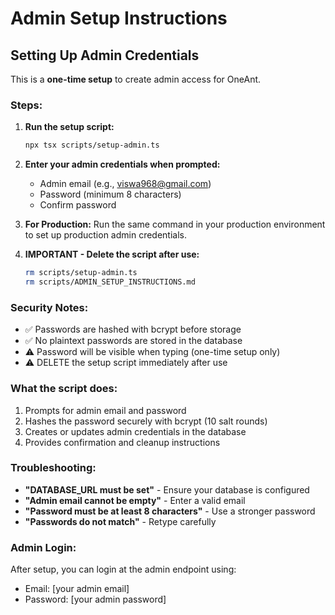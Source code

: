 # Admin Setup Instructions

## Setting Up Admin Credentials

This is a **one-time setup** to create admin access for OneAnt.

### Steps:

1. **Run the setup script:**
   ```bash
   npx tsx scripts/setup-admin.ts
   ```

2. **Enter your admin credentials when prompted:**
   - Admin email (e.g., viswa968@gmail.com)
   - Password (minimum 8 characters)
   - Confirm password

3. **For Production:** Run the same command in your production environment to set up production admin credentials.

4. **IMPORTANT - Delete the script after use:**
   ```bash
   rm scripts/setup-admin.ts
   rm scripts/ADMIN_SETUP_INSTRUCTIONS.md
   ```

### Security Notes:
- ✅ Passwords are hashed with bcrypt before storage
- ✅ No plaintext passwords are stored in the database
- ⚠️ Password will be visible when typing (one-time setup only)
- ⚠️ DELETE the setup script immediately after use

### What the script does:
1. Prompts for admin email and password
2. Hashes the password securely with bcrypt (10 salt rounds)
3. Creates or updates admin credentials in the database
4. Provides confirmation and cleanup instructions

### Troubleshooting:
- **"DATABASE_URL must be set"** - Ensure your database is configured
- **"Admin email cannot be empty"** - Enter a valid email
- **"Password must be at least 8 characters"** - Use a stronger password
- **"Passwords do not match"** - Retype carefully

### Admin Login:
After setup, you can login at the admin endpoint using:
- Email: [your admin email]
- Password: [your admin password]

